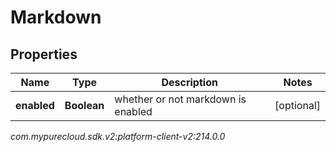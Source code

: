 # Markdown


## Properties

| Name | Type | Description | Notes |
| ------------ | ------------- | ------------- | ------------- |
| **enabled** | **Boolean** | whether or not markdown is enabled |  [optional] |




_com.mypurecloud.sdk.v2:platform-client-v2:214.0.0_
